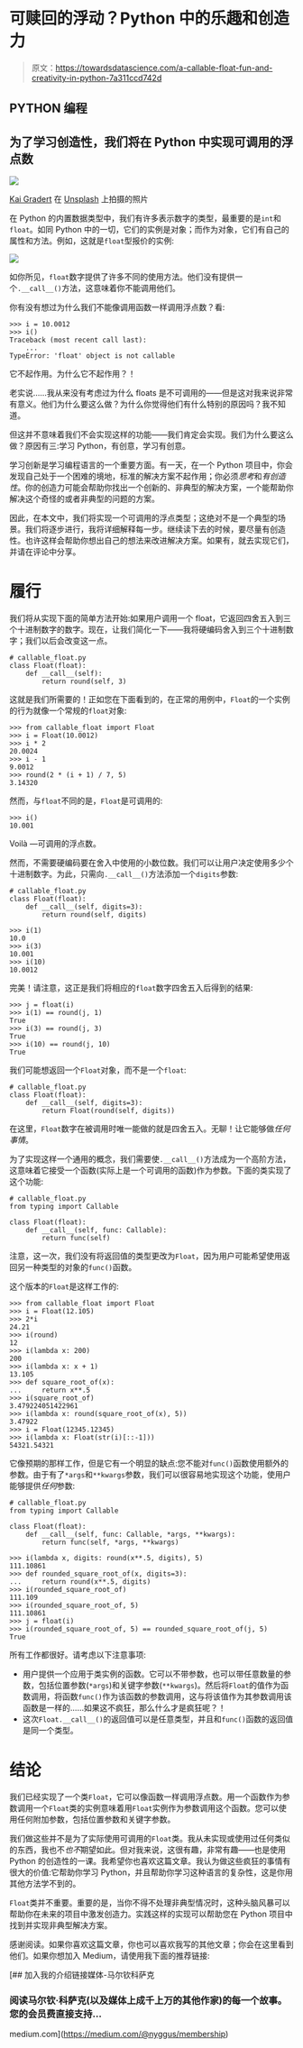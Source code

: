 # 可赎回的浮动？Python 中的乐趣和创造力

> 原文：<https://towardsdatascience.com/a-callable-float-fun-and-creativity-in-python-7a311ccd742d>

## PYTHON 编程

## 为了学习创造性，我们将在 Python 中实现可调用的浮点数

![](img/57d02707f34c3b0005bcef97fccab41d.png)

[Kai Gradert](https://unsplash.com/@kai?utm_source=medium&utm_medium=referral) 在 [Unsplash](https://unsplash.com?utm_source=medium&utm_medium=referral) 上拍摄的照片

在 Python 的内置数据类型中，我们有许多表示数字的类型，最重要的是`int`和`float`。如同 Python 中的一切，它们的实例是对象；而作为对象，它们有自己的属性和方法。例如，这就是`float`型报价的实例:

![](img/f5f57bdeafc545d5b063c7da79713f70.png)

如你所见，`float`数字提供了许多不同的使用方法。他们没有提供一个`.__call__()`方法，这意味着你不能调用他们。

你有没有想过为什么我们不能像调用函数一样调用浮点数？看:

```
>>> i = 10.0012
>>> i()
Traceback (most recent call last):
    ...
TypeError: 'float' object is not callable
```

它不起作用。为什么它不起作用？！

老实说……我从来没有考虑过为什么 floats 是不可调用的——但是这对我来说非常有意义。他们为什么要这么做？为什么你觉得他们有什么特别的原因吗？我不知道。

但这并不意味着我们不会实现这样的功能——我们肯定会实现。我们为什么要这么做？原因有三:学习 Python，有创意，学习有创意。

学习创新是学习编程语言的一个重要方面。有一天，在一个 Python 项目中，你会发现自己处于一个困难的境地，标准的解决方案不起作用；你必须*思考*和*有创造性*。你的创造力可能会帮助你找出一个创新的、非典型的解决方案，一个能帮助你解决这个奇怪的或者非典型的问题的方案。

因此，在本文中，我们将实现一个可调用的浮点类型；这绝对不是一个典型的场景。我们将逐步进行，我将详细解释每一步。继续读下去的时候，要尽量有创造性。也许这样会帮助你想出自己的想法来改进解决方案。如果有，就去实现它们，并请在评论中分享。

# 履行

我们将从实现下面的简单方法开始:如果用户调用一个 float，它返回四舍五入到三个十进制数字的数字。现在，让我们简化一下——我将硬编码舍入到三个十进制数字；我们以后会改变这一点。

```
# callable_float.py
class Float(float):
    def __call__(self):
        return round(self, 3)
```

这就是我们所需要的！正如您在下面看到的，在正常的用例中，`Float`的一个实例的行为就像一个常规的`float`对象:

```
>>> from callable_float import Float
>>> i = Float(10.0012)
>>> i * 2
20.0024
>>> i - 1
9.0012
>>> round(2 * (i + 1) / 7, 5)
3.14320
```

然而，与`float`不同的是，`Float`是可调用的:

```
>>> i()
10.001
```

Voilà —可调用的浮点数。

然而，不需要硬编码要在舍入中使用的小数位数。我们可以让用户决定使用多少个十进制数字。为此，只需向`.__call__()`方法添加一个`digits`参数:

```
# callable_float.py
class Float(float):
    def __call__(self, digits=3):
        return round(self, digits)
```

```
>>> i(1)
10.0
>>> i(3)
10.001
>>> i(10)
10.0012
```

完美！请注意，这正是我们将相应的`float`数字四舍五入后得到的结果:

```
>>> j = float(i)
>>> i(1) == round(j, 1)
True
>>> i(3) == round(j, 3)
True
>>> i(10) == round(j, 10)
True
```

我们可能想返回一个`Float`对象，而不是一个`float`:

```
# callable_float.py
class Float(float):
    def __call__(self, digits=3):
        return Float(round(self, digits))
```

在这里，`Float`数字在被调用时唯一能做的就是四舍五入。无聊！让它能够做*任何事情*。

为了实现这样一个通用的概念，我们需要使`.__call__()`方法成为一个高阶方法，这意味着它接受一个函数(实际上是一个可调用的函数)作为参数。下面的类实现了这个功能:

```
# callable_float.py
from typing import Callable

class Float(float):
    def __call__(self, func: Callable):
        return func(self)
```

注意，这一次，我们没有将返回值的类型更改为`Float`，因为用户可能希望使用返回另一种类型的对象的`func()`函数。

这个版本的`Float`是这样工作的:

```
>>> from callable_float import Float
>>> i = Float(12.105)
>>> 2*i
24.21
>>> i(round)
12
>>> i(lambda x: 200)
200
>>> i(lambda x: x + 1)
13.105
>>> def square_root_of(x):
...     return x**.5
>>> i(square_root_of)
3.479224051422961
>>> i(lambda x: round(square_root_of(x), 5))
3.47922
>>> i = Float(12345.12345)
>>> i(lambda x: Float(str(i)[::-1]))
54321.54321
```

它像预期的那样工作，但是它有一个明显的缺点:您不能对`func()`函数使用额外的参数。由于有了`*args`和`**kwargs`参数，我们可以很容易地实现这个功能，使用户能够提供*任何*参数:

```
# callable_float.py
from typing import Callable

class Float(float):
    def __call__(self, func: Callable, *args, **kwargs):
        return func(self, *args, **kwargs)
```

```
>>> i(lambda x, digits: round(x**.5, digits), 5)
111.10861
>>> def rounded_square_root_of(x, digits=3):
...     return round(x**.5, digits)
>>> i(rounded_square_root_of)
111.109
>>> i(rounded_square_root_of, 5)
111.10861
>>> j = float(i)
>>> i(rounded_square_root_of, 5) == rounded_square_root_of(j, 5)
True
```

所有工作都很好。请考虑以下注意事项:

*   用户提供一个应用于类实例的函数。它可以不带参数，也可以带任意数量的参数，包括位置参数(`*args`)和关键字参数(`**kwargs`)。然后将`Float`的值作为函数调用，将函数`func()`作为该函数的参数调用，这与将该值作为其参数调用该函数是一样的……如果这不疯狂，那么什么才是疯狂呢？！
*   这次`Float.__call__()`的返回值可以是任意类型，并且和`func()`函数的返回值是同一个类型。

# 结论

我们已经实现了一个类`Float`，它可以像函数一样调用浮点数。用一个函数作为参数调用一个`Float`类的实例意味着用`Float`实例作为参数调用这个函数。您可以使用任何附加参数，包括位置参数和关键字参数。

我们做这些并不是为了实际使用可调用的`Float`类。我从未实现或使用过任何类似的东西，我也不*也不*期望如此。但对我来说，这很有趣，非常有趣——也是使用 Python 的创造性的一课。我希望你也喜欢这篇文章。我认为做这些疯狂的事情有很大的价值:它帮助你学习 Python，并且帮助你学习这种语言的复杂性，这是你用其他方法学不到的。

`Float`类并不重要。重要的是，当你不得不处理非典型情况时，这种头脑风暴可以帮助你在未来的项目中激发创造力。实践这样的实现可以帮助您在 Python 项目中找到并实现非典型解决方案。

感谢阅读。如果你喜欢这篇文章，你也可以喜欢我写的其他文章；你会在这里看到他们。如果你想加入 Medium，请使用我下面的推荐链接:

[](https://medium.com/@nyggus/membership) [## 加入我的介绍链接媒体-马尔钦科萨克

### 阅读马尔钦·科萨克(以及媒体上成千上万的其他作家)的每一个故事。您的会员费直接支持…

medium.com](https://medium.com/@nyggus/membership)